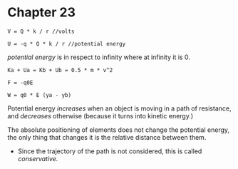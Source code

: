 # Chapter 23

    V = Q * k / r //volts

    U = -q * Q * k / r //potential energy

*potential energy* is in respect to infinity where at infinity it is 0.


    Ka + Ua = Kb + Ub = 0.5 * m * v^2

    F = -q0E

    W = q0 * E (ya - yb)



Potential energy *increases* when an object is moving in a path of resistance, and *decreases* otherwise (because it turns into kinetic energy.)

The absolute positioning of elements does not change the potential energy, the only thing that changes it is the relative distance between them.

- Since the trajectory of the path is not considered, this is called *conservative.*
